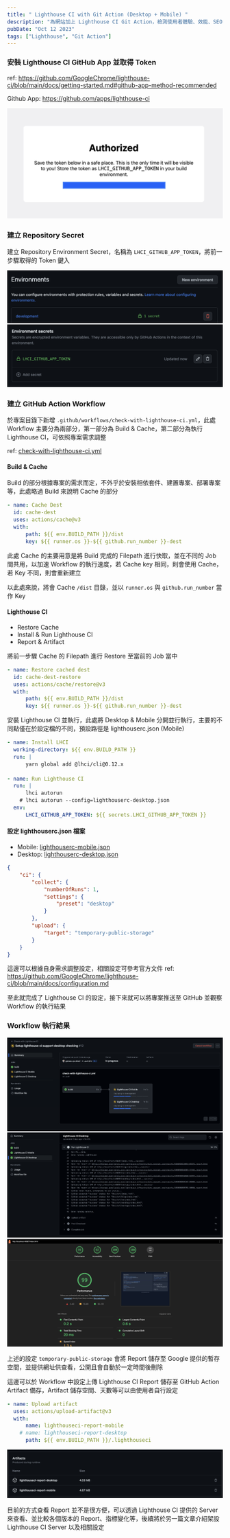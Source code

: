 ```yaml
---
title: " Lighthouse CI with Git Action (Desktop + Mobile) "
description: "為網站加上 Lighthouse CI Git Action，檢測使用者體驗、效能、SEO 等指標"
pubDate: "Oct 12 2023"
tags: ["Lighthouse", "Git Action"]
---
```


### 安裝 Lighthouse CI GitHub App 並取得 Token

ref: <https://github.com/GoogleChrome/lighthouse-ci/blob/main/docs/getting-started.md#github-app-method-recommended>

Github App: <https://github.com/apps/lighthouse-ci>

![](../../../assets/images/lighthouse-github-app-token.png)

### 建立 Repository Secret

建立 Repository Environment Secret，名稱為 <code>LHCI_GITHUB_APP_TOKEN</code>，將前一步驟取得的 Token 鍵入

![](../../../assets/images/lighthouse-repo-environment-secret-1.png)![](../../../assets/images/lighthouse-repo-environment-secret-2.png)

### 建立 GitHub Action Workflow

於專案目錄下新增 <code>.github/workflows/check-with-lighthouse-ci.yml</code>，此處 Workflow 主要分為兩部分，第一部分為 Build & Cache，第二部分為執行 Lighthouse CI，可依照專案需求調整

ref: [check-with-lighthouse-ci.yml](https://github.com/genexu/genexu.github.io/blob/main/.github/workflows/check-with-lighthouse-ci.yml)

#### Build & Cache

Build 的部分根據專案的需求而定，不外乎於安裝相依套件、建置專案、部署專案等，此處略過 Build 來說明 Cache 的部分

```yaml
- name: Cache Dest
  id: cache-dest
  uses: actions/cache@v3
  with:
      path: ${{ env.BUILD_PATH }}/dist
      key: ${{ runner.os }}-${{ github.run_number }}-dest
```

此處 Cache 的主要用意是將 Build 完成的 Filepath 進行快取，並在不同的 Job 間共用，以加速 Workflow 的執行速度，若 Cache key 相同，則會使用 Cache，若 Key 不同，則會重新建立

以此處來說，將會 Cache <code>/dist</code> 目錄，並以 <code>runner.os</code> 與 <code>github.run_number</code> 當作 Key

#### Lighthouse CI

-   Restore Cache
-   Install & Run Lighthouse CI
-   Report & Artifact

將前一步驟 Cache 的 Filepath 進行 Restore 至當前的 Job 當中

```yaml
- name: Restore cached dest
  id: cache-dest-restore
  uses: actions/cache/restore@v3
  with:
      path: ${{ env.BUILD_PATH }}/dist
      key: ${{ runner.os }}-${{ github.run_number }}-dest
```

安裝 Lighthouse CI 並執行，此處將 Desktop & Mobile 分開並行執行，主要的不同點僅在於設定檔的不同，預設路徑是 lighthouserc.json (Mobile)

```yaml
- name: Install LHCI
  working-directory: ${{ env.BUILD_PATH }}
  run: |
      yarn global add @lhci/cli@0.12.x

- name: Run Lighthouse CI
  run: |
      lhci autorun
    # lhci autorun --config=lighthouserc-desktop.json
  env:
      LHCI_GITHUB_APP_TOKEN: ${{ secrets.LHCI_GITHUB_APP_TOKEN }}
```

#### 設定 lighthouserc.json 檔案

-   Mobile: [lighthouserc-mobile.json](https://github.com/genexu/genexu.github.io/blob/main/lighthouserc.json)
-   Desktop: [lighthouserc-desktop.json](https://github.com/genexu/genexu.github.io/blob/main/lighthouserc-desktop.json)

```json
{
	"ci": {
		"collect": {
			"numberOfRuns": 1,
			"settings": {
				"preset": "desktop"
			}
		},
		"upload": {
			"target": "temporary-public-storage"
		}
	}
}
```

這邊可以根據自身需求調整設定，相關設定可參考官方文件
ref: <https://github.com/GoogleChrome/lighthouse-ci/blob/main/docs/configuration.md>

至此就完成了 Lighthouse CI 的設定，接下來就可以將專案推送至 GitHub 並觀察 Workflow 的執行結果

### Workflow 執行結果

![](../../../assets/images/lighthouse-workflow.png)![](../../../assets/images/lighthouse-git-action-output.png)![](../../../assets/images/lighthouse-report.png)

上述的設定 <code>temporary-public-storage</code> 會將 Report 儲存至 Google 提供的暫存空間，並提供網址供查看，公開且會自動於一定時間後刪除

這邊可以於 Workflow 中設定上傳 Lighthouse CI Report 儲存至 GitHub Action Artifact 備存，Artifact 儲存空間、天數等可以由使用者自行設定

```yaml
- name: Upload artifact
  uses: actions/upload-artifact@v3
  with:
      name: lighthouseci-report-mobile
    # name: lighthouseci-report-desktop
      path: ${{ env.BUILD_PATH }}/.lighthouseci
```

![](../../../assets/images/lighthouse-git-action-artifacts.png)

目前的方式查看 Report 並不是很方便，可以透過 Lighthouse CI 提供的 Server 來查看、並比較各個版本的 Report、指標變化等，後續將於另一篇文章介紹架設 Lighthouse CI Server 以及相關設定
